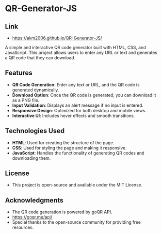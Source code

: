 # QR-Generator-JS
 ## Link
 - https://akm2006.github.io/QR-Generator-JS/

A simple and interactive QR code generator built with HTML, CSS, and JavaScript. This project allows users to enter any URL or text and generates a QR code that they can download.

## Features
- **QR Code Generation**: Enter any text or URL, and the QR code is generated dynamically.
- **Download Option**: Once the QR code is generated, you can download it as a PNG file.
- **Input Validation**: Displays an alert message if no input is entered.
- **Responsive Design**: Optimized for both desktop and mobile views.
- **Interactive UI**: Includes hover effects and smooth transitions.

## Technologies Used
- **HTML**: Used for creating the structure of the page.
- **CSS**: Used for styling the page and making it responsive.
- **JavaScript**: Handles the functionality of generating QR codes and downloading them.
## License
- This project is open-source and available under the MIT License.
  
## Acknowledgments
- The QR code generation is powered by goQR API.
- https://goqr.me/api/
- Special thanks to the open-source community for providing free resources.


